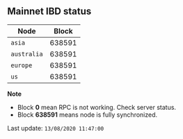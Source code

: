 ## **Mainnet** IBD status


Node | Block
--- | ---
`asia` | 638591
`australia` | 638591
`europe` | 638591
`us` | 638591


**Note**
* Block **0** mean RPC is not working. Check server status.
* Block **638591** means node is fully synchronized.


Last update: `13/08/2020 11:47:00`
